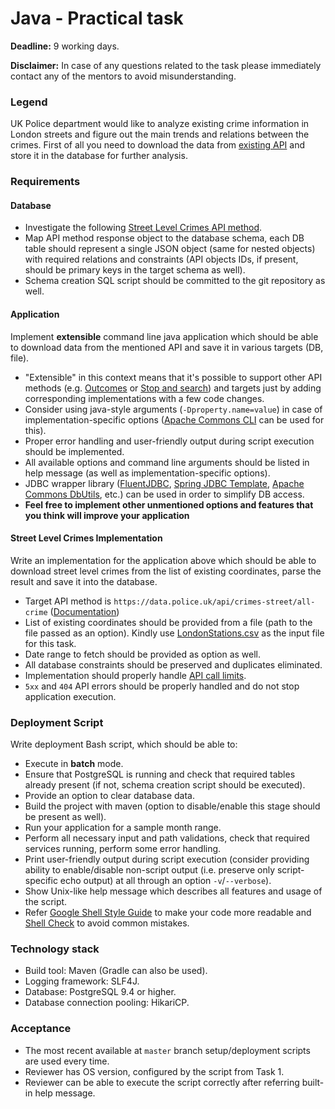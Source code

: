 # Java - Practical task
__Deadline:__ 9 working days.  

__Disclaimer:__ In case of any questions related to the task please immediately contact any of the mentors to avoid misunderstanding.

### Legend

UK Police department would like to analyze existing crime information in London streets and figure out the main trends and relations between the crimes.
First of all you need to download the data from [existing API](https://data.police.uk/docs/) and store it in the database for further analysis.

### Requirements

#### Database

* Investigate the following [Street Level Crimes API method](https://data.police.uk/docs/method/crime-street/).
* Map API method response object to the database schema, each DB table should represent a single JSON object (same for nested objects) with required relations and constraints (API objects IDs, if present, should be primary keys in the target schema as well).
* Schema creation SQL script should be committed to the git repository as well.

#### Application

Implement __extensible__ command line java application which should be able to download data from the mentioned API and save it in various targets (DB, file).

* "Extensible" in this context means that it's possible to support other API methods (e.g. [Outcomes](https://data.police.uk/docs/method/outcomes-at-location/) or [Stop and search](https://data.police.uk/docs/method/stops-street/)) and targets just by adding corresponding implementations with a few code changes.
* Consider using java-style arguments (`-Dproperty.name=value`) in case of implementation-specific options ([Apache Commons CLI](https://www.tutorialspoint.com/commons_cli/commons_cli_properties_option.htm) can be used for this). 
* Proper error handling and user-friendly output during script execution should be implemented.
* All available options and command line arguments should be listed in help message (as well as implementation-specific options).
* JDBC wrapper library ([FluentJDBC](https://github.com/zsoltherpai/fluent-jdbc), [Spring JDBC Template](https://spring.io/guides/gs/relational-data-access/), [Apache Commons DbUtils](https://commons.apache.org/proper/commons-dbutils/), etc.) can be used in order to simplify DB access.
* __Feel free to implement other unmentioned options and features that you think will improve your application__

#### Street Level Crimes Implementation

Write an implementation for the application above which should be able to download street level crimes from the list of existing coordinates, parse the result and save it into the database.

* Target API method is `https://data.police.uk/api/crimes-street/all-crime` ([Documentation](https://data.police.uk/docs/method/crime-street/))
* List of existing coordinates should be provided from a file (path to the file passed as an option). Kindly use [LondonStations.csv](https://gist.github.com/Meosit/bd4d42dcf7e863fef4283c7b3d28f663) as the input file for this task.
* Date range to fetch should be provided as option as well.
* All database constraints should be preserved and duplicates eliminated.
* Implementation should properly handle [API call limits](https://data.police.uk/docs/api-call-limits/).
* `5xx` and `404` API errors should be properly handled and do not stop application execution.

### Deployment Script

Write deployment Bash script, which should be able to:
* Execute in __batch__ mode.
* Ensure that PostgreSQL is running and check that required tables already present (if not, schema creation script should be executed).
* Provide an option to clear database data.
* Build the project with maven (option to disable/enable this stage should be present as well).
* Run your application for a sample month range.
* Perform all necessary input and path validations, check that required services running, perform some error handling.
* Print user-friendly output during script execution (consider providing ability to enable/disable non-script output (i.e. preserve only script-specific echo output) at all through an option `-v`/`--verbose`).
* Show Unix-like help message which describes all features and usage of the script.
* Refer [Google Shell Style Guide](https://google.github.io/styleguide/shell.xml) to make your code more readable and [Shell Check](https://www.shellcheck.net/) to avoid common mistakes.

### Technology stack

* Build tool: Maven (Gradle can also be used).
* Logging framework: SLF4J.
* Database: PostgreSQL 9.4 or higher.
* Database connection pooling: HikariCP.

### Acceptance

* The most recent available at `master` branch setup/deployment scripts are used every time.
* Reviewer has OS version, configured by the script from Task 1.
* Reviewer can be able to execute the script correctly after referring built-in help message.